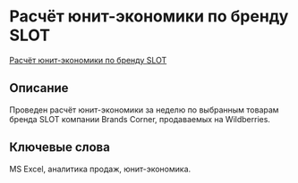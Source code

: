 # Расчёт юнит-экономики по бренду SLOT

[Расчёт юнит-экономики по бренду SLOT](https://docs.google.com/spreadsheets/d/1aRR-Ibu1Eorik2ubiVDrf6nHoEEYnz8S/edit?usp=sharing&ouid=100384629976165750384&rtpof=true&sd=true)

## Описание

Проведен расчёт юнит-экономики за неделю по выбранным товарам бренда SLOT компании Brands Corner, продаваемых на Wildberries.  

## Ключевые слова

MS Excel, аналитика продаж, юнит-экономика.  


